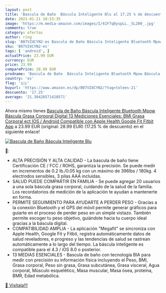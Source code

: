 ```yaml
---
layout: post
title: 'Bascula de Baño  Báscula Inteligente Blu al 17.25 % de descuento'
date: 2021-01-21 10:53:35
image: 'https://m.media-amazon.com/images/I/41F7q8yspLL._SL200_.jpg'
comments: true
category: ofertas
author: ring
slug: 'B07VZ4CYN2-es Bascula de Baño Báscula Inteligente Bluetooth Mpow Báscula...'
sku: 'B07VZ4CYN2-es'
tags: [ 'android', ]
actualPrice: 23.99 EUR
currency: EUR
price: 23.99
comparePrice: 28.99 EUR
prodname: 'Bascula de Baño  Báscula Inteligente Bluetooth Mpow Báscula Grasa Corporal Digital 13 Mediciones Esenciales: BMI  Grasa Corporal ect  IOS / Android  Compatible con Apple Health  Google Fit  Fitbit App'
country: 'es'
flag: '🇪🇸'
buyurl: 'https://www.amazon.es/dp/B07VZ4CYN2/?tag=tolees-21'
descuento: '17.25'
average: '21.30428571428571'
---
```


Ahora mismo tienes [Bascula de Baño  Báscula Inteligente Bluetooth Mpow Báscula Grasa Corporal Digital 13 Mediciones Esenciales: BMI  Grasa Corporal ect  IOS / Android  Compatible con Apple Health  Google Fit  Fitbit App](https://www.amazon.es/dp/B07VZ4CYN2/?tag=tolees-21) a 23.99 EUR (original: 28.99 EUR) (17.25 %  de descuento) en el siguiente enlace!

[![Bascula de Baño  Báscula Inteligente Blu](https://m.media-amazon.com/images/I/41F7q8yspLL._SL200_.jpg)](https://www.amazon.es/dp/B07VZ4CYN2/?tag=tolees-21)

🔎:

- ALTA PRECISIÓN Y ALTA CALIDAD - La bascula de baño tiene Certificación CE / FCC / ROHS, garantiza la precisión. Se puede medir en incrementos de 0.2 lb./0.05 kg con un máximo de 396lbs / 180kg. 4 electrodos sensibles, 3 pilas AAA incluidas.
- SALUD PUEDE COMPARTIR EN FAMILIA - Se puede agregar 20 usuarios a una sola báscula grasa corporal, cuidando de la salud de la familia. Los recordatorios de medición de la aplicación te ayudan a mantenerte en forma.
- PERMITE SEGUIMIENTO PARA AYUDARTE A PERDER PESO - Gracias a la conexión Bluetooth y el GPS del móvil permite generar gráficos para guiarte en el proceso de perder peso en un simple vistazo. También permite escoger tu peso objetivo, guiándote hacia tu cuerpo ideal gracias a la báscula digital.
- COMPATIBILIDAD AMPLIA - La aplicación "Megafit" se sincroniza con Apple Health, Google Fit y Fitbit, registra automáticamente datos de salud reveladores, e progreso y las tendencias de salud se rastrean automáticamente a lo largo del tiempo. La báscula inteligente es compatible para el 4.3 / iOS 8.0 o posterior.
- 13 MEDIAS ESENCIALES - Bascula de baño con tecnología BIA para medir con precisión su información física incluyendo el Peso, BMI, Grasa corporal, Peso sin grasa, Grasa subcutánea, Grasa visceral, Agua corporal, Músculo esquelético, Masa muscular, Masa ósea, proteína, BMR, Edad metabólica.

[🛒 Visítala!!!](https://www.amazon.es/dp/B07VZ4CYN2/?tag=tolees-21)
